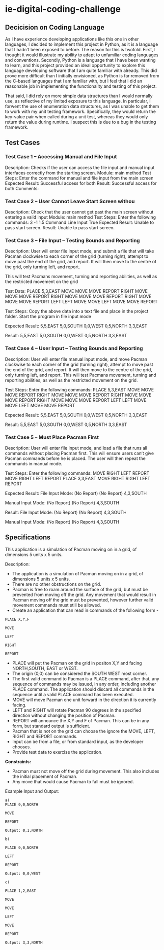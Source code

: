 # ie-digital-coding-challenge

## Decicision on Coding Language
As I have experience developing applications like this one in other languages, I decided to implement this project in Python, as it is a language that I hadn't been exposed to before. The reason for this is twofold. First, I thought it would illustrate my ability to adapt to unfamiliar coding languages and conventions. Secondly, Python is a language that I have been wanting to learn, and this project provided an ideal opportunity to explore this language developing software that I am quite familiar with already. This did prove more difficult than I initially envisioned, as Python is far removed from the C-based languages that I am familiar with, but I feel that I did an reasonable job in implementing the functionality and testing of this project. 

That said, I did rely on more simple data structures than I would normally use, as reflective of my limited exposure to this language. In particular, I forwent the use of enumeration data structures, as I was unable to get them to work with my unit testing framework. Specifically, they would return the key-value pair when called during a unit test, whereas they would only return the value during runtime. I suspect this is due to a bug in the testing framework. 

## Test Cases
### Test Case 1 – Accessing Manual and File Input 
Description: Checks if the user can access the file input and manual input interfaces correctly from the starting screen.
Module: main method
Test Steps:
Enter the command for manual and file input from the main screen
Expected Result: Successful access for both
Result: Successful access for both
Comments: 

### Test Case 2 – User Cannot Leave Start Screen withou 
Description: Check that the user cannot get past the main screen without entering a valid input
Module: main method
Test Steps: 
Enter the following commands:
3
-1
1.5
Command Line Input
True
Expected Result: Unable to pass start screen.
Result: Unable to pass start screen.

### Test Case 3 – File Input – Testing Bounds and Reporting 
Description: User will enter file input mode, and submit a file that will take Pacman clockwise to each corner of the grid (turning right), attempt to move past the end of the grid, and report. It will then move to the centre of the grid, only turning left, and report.

This will test Pacmans movement, turning and reporting abilities, as well as the restricted movement on the grid

Test Data:
PLACE 5,3,EAST
MOVE
MOVE
MOVE
REPORT
RIGHT
MOVE
MOVE
MOVE
REPORT
RIGHT
MOVE
MOVE
MOVE
REPORT
RIGHT
MOVE
MOVE
MOVE
REPORT
LEFT
LEFT
MOVE
MOVE
LEFT
MOVE
MOVE
REPORT

Test Steps: 
Copy the above data into a text file and place in the project folder. 
Start the program in file input mode

Expected Result: 
5,5,EAST
5,0,SOUTH
0,0,WEST
0,5,NORTH
3,3,EAST

Result: 
5,5,EAST
5,0,SOUTH
0,0,WEST
0,5,NORTH
3,3,EAST

### Test Case 4 – User Input – Testing Bounds and Reporting 
Description: User will enter file manual input mode, and move Pacman clockwise to each corner of the grid (turning right), attempt to move past the end of the grid, and report. It will then move to the centre of the grid, only turning left, and report. This will test Pacmans movement, turning and reporting abilities, as well as the restricted movement on the grid.

Test Steps: 
Enter the following commands:
PLACE 5,3,EAST
MOVE
MOVE
MOVE
REPORT
RIGHT
MOVE
MOVE
MOVE
REPORT
RIGHT
MOVE
MOVE
MOVE
REPORT
RIGHT
MOVE
MOVE
MOVE
REPORT
LEFT
LEFT
MOVE
MOVE
LEFT
MOVE
MOVE
REPORT

Expected Result: 
5,5,EAST
5,0,SOUTH
0,0,WEST
0,5,NORTH
3,3,EAST

Result: 
5,5,EAST
5,0,SOUTH
0,0,WEST
0,5,NORTH
3,3,EAST

### Test Case 5 – Must Place Pacman First
Description: User will enter file input mode, and load a file that runs all commands without placing Pacman first. This will ensure users can’t give Pacman commands before he is placed. The user will then repeat the commands in manual mode.

Test Steps: 
Enter the following commands:
MOVE
RIGHT
LEFT
REPORT
MOVE
RIGHT
LEFT
REPORT
PLACE 3,3,EAST
MOVE
RIGHT
RIGHT
LEFT
REPORT

Expected Result: 
File Input Mode:
(No Report)
(No Report)
4,3,SOUTH

Manual Input Mode:
(No Report)
(No Report)
4,3,SOUTH


Result: 
File Input Mode:
(No Report)
(No Report)
4,3,SOUTH

Manual Input Mode:
(No Report)
(No Report)
4,3,SOUTH


## Specifications
This application is a simulation of Pacman moving on in a grid, of dimensions 5 units x 5 units.

Description:

- The application is a simulation of Pacman moving on in a grid, of dimensions 5 units x 5 units.
- There are no other obstructions on the grid.
- Pacman is free to roam around the surface of the grid, but must be prevented from moving off the grid. Any movement that would result in Pacman moving off the grid must  be prevented, however further valid movement commands must still be allowed.
- Create an application that can read in commands of the following form -

```
PLACE X,Y,F

MOVE

LEFT

RIGHT

REPORT
```

- PLACE will put the Pacman on the grid in positon X,Y and facing NORTH,SOUTH, EAST or WEST.
- The origin (0,0) can be considered the SOUTH WEST most corner.
- The first valid command to Pacman is a PLACE command, after that, any sequence of commands may be issued, in any order, including another PLACE command. The application should discard all commands in the sequence until a valid PLACE command has been executed.
- MOVE will move Pacman one unit forward in the direction it is currently facing.
- LEFT and RIGHT will rotate Pacman 90 degrees in the specified direction without changing the position of Pacman.
- REPORT will announce the X,Y and F of Pacman. This can be in any form, but standard output is sufficient.
- Pacman that is not on the grid can choose the ignore the MOVE, LEFT, RIGHT and REPORT commands.
- Input can be from a file, or from standard input, as the developer chooses.
- Provide test data to exercise the application.

**Constraints:**

- Pacman must not move off the grid during movement. This also includes the initial placement of Pacman.
- Any move that would cause Pacman to fall must be ignored.

Example Input and Output:
```
a)
PLACE 0,0,NORTH

MOVE

REPORT

Output: 0,1,NORTH
```
```
b)

PLACE 0,0,NORTH

LEFT

REPORT

Output: 0,0,WEST
```
```
c)

PLACE 1,2,EAST

MOVE

MOVE

LEFT

MOVE

REPORT

Output: 3,3,NORTH
```
